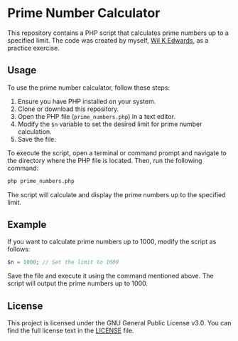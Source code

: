 # Prime Number Calculator

This repository contains a PHP script that calculates prime numbers up to a specified limit. The code was created by myself, [Wil K Edwards](https://github.com/EdwardsWK), as a practice exercise.

## Usage

To use the prime number calculator, follow these steps:

1. Ensure you have PHP installed on your system.
2. Clone or download this repository.
3. Open the PHP file (`prime_numbers.php`) in a text editor.
4. Modify the `$n` variable to set the desired limit for prime number calculation.
5. Save the file.

To execute the script, open a terminal or command prompt and navigate to the directory where the PHP file is located. Then, run the following command:

```bash
php prime_numbers.php
```
The script will calculate and display the prime numbers up to the specified limit.

## Example

If you want to calculate prime numbers up to 1000, modify the script as follows:

```php
$n = 1000; // Set the limit to 1000
```
Save the file and execute it using the command mentioned above. The script will output the prime numbers up to 1000.

## License

This project is licensed under the GNU General Public License v3.0. You can find the full license text in the [LICENSE](../LICENSE.md) file.
